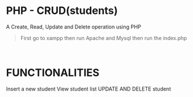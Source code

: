# PHP - CRUD(students)
A Create, Read, Update and Delete operation using PHP
>First go to xampp then run Apache and Mysql
>then run the index.php
<br>
<h1>FUNCTIONALITIES</h1>
Insert a new student
View student list
UPDATE AND DELETE student
